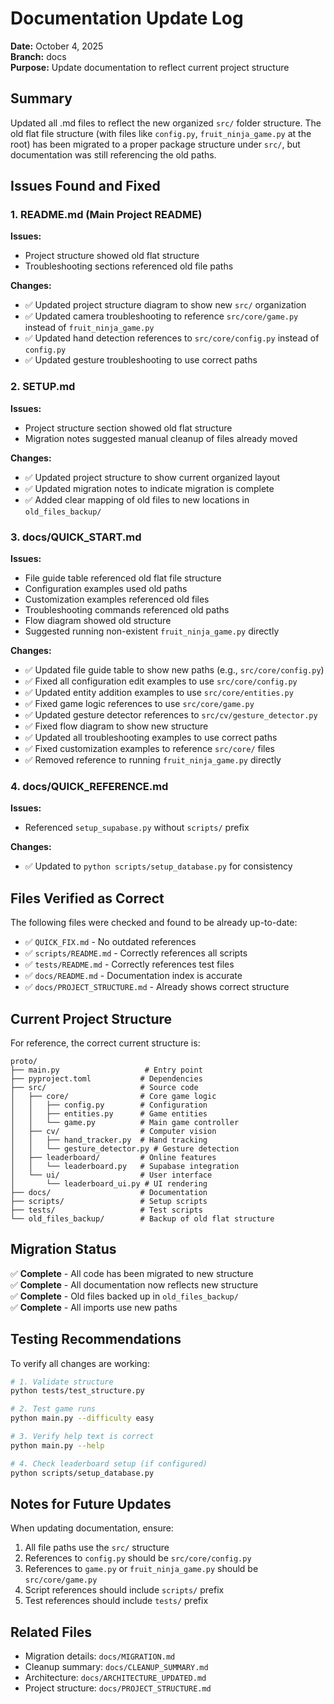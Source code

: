 # Documentation Update Log

**Date:** October 4, 2025  
**Branch:** docs  
**Purpose:** Update documentation to reflect current project structure

## Summary

Updated all .md files to reflect the new organized `src/` folder structure. The old flat file structure (with files like `config.py`, `fruit_ninja_game.py` at the root) has been migrated to a proper package structure under `src/`, but documentation was still referencing the old paths.

## Issues Found and Fixed

### 1. README.md (Main Project README)

**Issues:**

- Project structure showed old flat structure
- Troubleshooting sections referenced old file paths

**Changes:**

- ✅ Updated project structure diagram to show new `src/` organization
- ✅ Updated camera troubleshooting to reference `src/core/game.py` instead of `fruit_ninja_game.py`
- ✅ Updated hand detection references to `src/core/config.py` instead of `config.py`
- ✅ Updated gesture troubleshooting to use correct paths

### 2. SETUP.md

**Issues:**

- Project structure section showed old flat structure
- Migration notes suggested manual cleanup of files already moved

**Changes:**

- ✅ Updated project structure to show current organized layout
- ✅ Updated migration notes to indicate migration is complete
- ✅ Added clear mapping of old files to new locations in `old_files_backup/`

### 3. docs/QUICK_START.md

**Issues:**

- File guide table referenced old flat file structure
- Configuration examples used old paths
- Customization examples referenced old files
- Troubleshooting commands referenced old paths
- Flow diagram showed old structure
- Suggested running non-existent `fruit_ninja_game.py` directly

**Changes:**

- ✅ Updated file guide table to show new paths (e.g., `src/core/config.py`)
- ✅ Fixed all configuration edit examples to use `src/core/config.py`
- ✅ Updated entity addition examples to use `src/core/entities.py`
- ✅ Fixed game logic references to use `src/core/game.py`
- ✅ Updated gesture detector references to `src/cv/gesture_detector.py`
- ✅ Fixed flow diagram to show new structure
- ✅ Updated all troubleshooting examples to use correct paths
- ✅ Fixed customization examples to reference `src/core/` files
- ✅ Removed reference to running `fruit_ninja_game.py` directly

### 4. docs/QUICK_REFERENCE.md

**Issues:**

- Referenced `setup_supabase.py` without `scripts/` prefix

**Changes:**

- ✅ Updated to `python scripts/setup_database.py` for consistency

## Files Verified as Correct

The following files were checked and found to be already up-to-date:

- ✅ `QUICK_FIX.md` - No outdated references
- ✅ `scripts/README.md` - Correctly references all scripts
- ✅ `tests/README.md` - Correctly references test files
- ✅ `docs/README.md` - Documentation index is accurate
- ✅ `docs/PROJECT_STRUCTURE.md` - Already shows correct structure

## Current Project Structure

For reference, the correct current structure is:

```
proto/
├── main.py                   # Entry point
├── pyproject.toml           # Dependencies
├── src/                     # Source code
│   ├── core/                # Core game logic
│   │   ├── config.py        # Configuration
│   │   ├── entities.py      # Game entities
│   │   └── game.py          # Main game controller
│   ├── cv/                  # Computer vision
│   │   ├── hand_tracker.py  # Hand tracking
│   │   └── gesture_detector.py # Gesture detection
│   ├── leaderboard/         # Online features
│   │   └── leaderboard.py   # Supabase integration
│   └── ui/                  # User interface
│       └── leaderboard_ui.py # UI rendering
├── docs/                    # Documentation
├── scripts/                 # Setup scripts
├── tests/                   # Test scripts
└── old_files_backup/        # Backup of old flat structure
```

## Migration Status

✅ **Complete** - All code has been migrated to new structure  
✅ **Complete** - All documentation now reflects new structure  
✅ **Complete** - Old files backed up in `old_files_backup/`  
✅ **Complete** - All imports use new paths

## Testing Recommendations

To verify all changes are working:

```bash
# 1. Validate structure
python tests/test_structure.py

# 2. Test game runs
python main.py --difficulty easy

# 3. Verify help text is correct
python main.py --help

# 4. Check leaderboard setup (if configured)
python scripts/setup_database.py
```

## Notes for Future Updates

When updating documentation, ensure:

1. All file paths use the `src/` structure
2. References to `config.py` should be `src/core/config.py`
3. References to `game.py` or `fruit_ninja_game.py` should be `src/core/game.py`
4. Script references should include `scripts/` prefix
5. Test references should include `tests/` prefix

## Related Files

- Migration details: `docs/MIGRATION.md`
- Cleanup summary: `docs/CLEANUP_SUMMARY.md`
- Architecture: `docs/ARCHITECTURE_UPDATED.md`
- Project structure: `docs/PROJECT_STRUCTURE.md`
